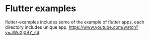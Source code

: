 # Flutter examples
flutter-examples includes some of the example of flutter apps, each directory includes unique app.
https://www.youtube.com/watch?v=JWuXj0BY_s4
